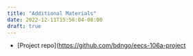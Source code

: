 ```yaml
---
title: "Additional Materials"
date: 2022-12-11T15:56:04-08:00
draft: true
---
```


- [Project repo](https://github.com/bdngo/eecs-106a-project
